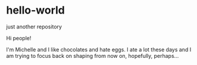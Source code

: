 # hello-world
just another repository 

Hi people!

I'm Michelle and I like chocolates and hate eggs.
I ate a lot these days and I am trying to focus back on shaping from now on, hopefully, perhaps...
